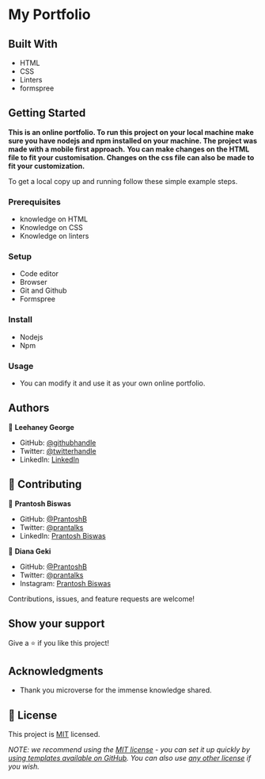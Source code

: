 # My Portfolio

## Built With

- HTML
- CSS
- Linters
- formspree

## Getting Started

**This is an online portfolio. To run this project on your local machine make sure you have nodejs and npm installed on your machine. The project was made with a mobile first approach.**
**You can make changes on the HTML file to fit your customisation. Changes on the css file can also be made to fit your customization.**

To get a local copy up and running follow these simple example steps.

### Prerequisites

- knowledge on HTML
- Knowledge on CSS
- Knowledge on linters

### Setup

- Code editor
- Browser
- Git and Github
- Formspree

### Install

- Nodejs
- Npm

### Usage

- You can modify it and use it as your own online portfolio.

## Authors

👤 **Leehaney George**

- GitHub: [@githubhandle](https://github.com/leehaney254)
- Twitter: [@twitterhandle](https://twitter.com/Lee06785586)
- LinkedIn: [LinkedIn](https://www.linkedin.com/in/leehaney-george-0a4a51178/)

## 🤝 Contributing

👤 **Prantosh Biswas**

- GitHub: [@PrantoshB](https://github.com/PrantoshB)
- Twitter: [@prantalks](https://twitter.com/prantalks)
- LinkedIn: [Prantosh Biswas](https://linkedin.com/in/prantosh)

👤 **Diana Geki**

- GitHub: [@PrantoshB](https://github.com/DianaBeki)
- Twitter: [@prantalks](https://github.com/DianaBeki#)
- Instagram: [Prantosh Biswas](https://github.com/DianaBeki#)

Contributions, issues, and feature requests are welcome!

## Show your support

Give a ⭐️ if you like this project!

## Acknowledgments

- Thank you microverse for the immense knowledge shared.

## 📝 License

This project is [MIT](./LICENSE) licensed.

_NOTE: we recommend using the [MIT license](https://choosealicense.com/licenses/mit/) - you can set it up quickly by [using templates available on GitHub](https://docs.github.com/en/communities/setting-up-your-project-for-healthy-contributions/adding-a-license-to-a-repository). You can also use [any other license](https://choosealicense.com/licenses/) if you wish._
